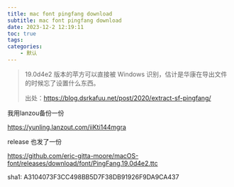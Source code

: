 ```yaml
---
title: mac font pingfang download
subtitle: mac font pingfang download
date: 2023-12-2 12:19:11
toc: true
tags: 
categories: 
    - 默认
---
```



> 19.0d4e2 版本的苹方可以直接被 Windows 识别，估计是华康在导出文件的时候忘了设置什么东西。
> 
> 出处：https://blog.dsrkafuu.net/post/2020/extract-sf-pingfang/


我用lanzou备份一份

https://yunling.lanzout.com/iiKti144mgra

release 也发了一份

https://github.com/eric-gitta-moore/macOS-font/releases/download/font/PingFang.19.0d4e2.ttc

sha1: A3104073F3CC498BB5D7F38DB91926F9DA9CA437

